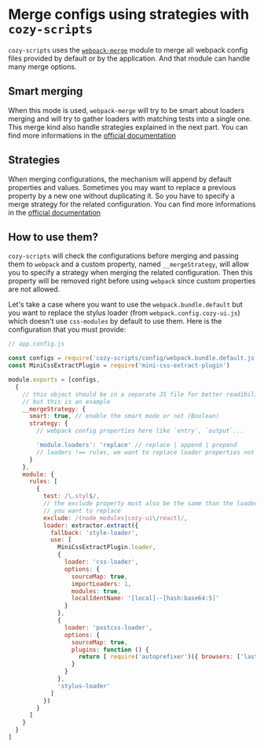 # Merge configs using strategies with `cozy-scripts`

`cozy-scripts` uses the [`webpack-merge`](https://github.com/survivejs/webpack-merge) module to merge all webpack config files provided by default or by the application. And that module can handle many merge options.

## Smart merging

When this mode is used, `webpack-merge` will try to be smart about loaders merging and will try to gather loaders with matching tests into a single one.
This merge kind also handle strategies explained in the next part. You can find more informations in the [official documentation](https://github.com/survivejs/webpack-merge#smart-merging)

## Strategies

When merging configurations, the mechanism will append by default properties and values. Sometimes you may want to replace a previous property by a new one without duplicating it. So you have to specify a merge strategy for the related configuration. You can find more informations in the [official documentation](https://github.com/survivejs/webpack-merge#merging-with-strategies)

## How to use them?

`cozy-scripts` will check the configurations before merging and passing them to `webpack` and a custom property, named `__mergeStrategy`, will allow you to specify a strategy when merging the related configuration. Then this property will be removed right before using `webpack` since custom properties are not allowed.

Let's take a case where you want to use the `webpack.bundle.default` but you want to replace the stylus loader (from `webpack.config.cozy-ui.js`) which doesn't use `css-modules` by default to use them. Here is the configuration that you must provide:

```javascript
// app.config.js

const configs = require('cozy-scripts/config/webpack.bundle.default.js')
const MiniCssExtractPlugin = require('mini-css-extract-plugin')

module.exports = [configs,
  {
    // this object should be in a separate JS file for better readibility
    // but this is an example
    __mergeStrategy: {
      smart: true, // enable the smart mode or not (Boolean)
      strategy: {
        // webpack config properties here like `entry`, `output`...

        'module.loaders': 'replace' // replace | append | prepend
        // loaders !== rules, we want to replace loader properties not rules directly
      }
    },
    module: {
      rules: [
        {
          test: /\.styl$/,
          // the exclude property must also be the same than the loader
          // you want to replace
          exclude: /(node_modules|cozy-ui\/react)/,
          loader: extractor.extract({
            fallback: 'style-loader',
            use: [
              MiniCssExtractPlugin.loader,
              {
                loader: 'css-loader',
                options: {
                  sourceMap: true,
                  importLoaders: 1,
                  modules: true,
                  localIdentName: '[local]--[hash:base64:5]'
                }
              },
              {
                loader: 'postcss-loader',
                options: {
                  sourceMap: true,
                  plugins: function () {
                    return [ require('autoprefixer')({ browsers: ['last 2 versions'] }) ]
                  }
                }
              },
              'stylus-loader'
            ]
          })
        }
      ]
    }
  }
]
```
